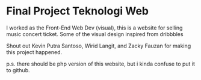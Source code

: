 # Final Project Teknologi Web
I worked as the Front-End Web Dev (visual), this is a website for selling music concert ticket.
Some of the visual design inspired from dribbbles

Shout out Kevin Putra Santoso, Wirid Langit, and Zacky Fauzan for making this project happened.

p.s. there should be php version of this website, but i kinda confuse to put it to github.